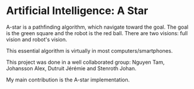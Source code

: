 # Artificial Intelligence: A Star

A-star is a pathfinding algorithm, which navigate toward the goal.
The goal is the green square and the robot is the red ball.
There are two visions: full vision and robot's vision.

This essential algorithm is virtually in most computers/smartphones.

This project was done in a well collaborated group: Nguyen Tam, Johansson Alex, Dutruit Jérémie and Stenroth Johan.

My main contribution is the A-star implementation.
